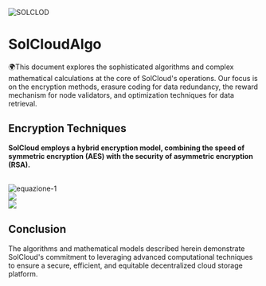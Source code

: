 ![SOLCLOD](https://github.com/SolCLoudStorage/SolCloudAlgo/assets/164239495/ea2132f5-7f81-4ecd-97f0-bad9f4394dfd)

# SolCloudAlgo
🌍This document explores the sophisticated algorithms and complex mathematical calculations at the core of SolCloud's operations. 
Our focus is on the encryption methods, erasure coding for data redundancy, the reward mechanism for node validators, and optimization techniques for data retrieval.

<h2><b>Encryption Techniques</b></h2>
<p><b>SolCloud employs a hybrid encryption model, combining the speed of symmetric encryption (AES) with the security of asymmetric encryption (RSA).</b></p>
<br>


<img src="https://i.ibb.co/V3nyDTH/equazione-1.png" alt="equazione-1" border="0">



<br>

<img src="https://ibb.co/QDrwsvG">

<br>
<img src="https://ibb.co/w0pMVr7">

<br>


<h2><b>Conclusion</b></h2>
<p>The algorithms and mathematical models described herein demonstrate SolCloud's commitment to leveraging advanced computational techniques to ensure a secure, efficient, and equitable decentralized cloud storage platform.</p>






